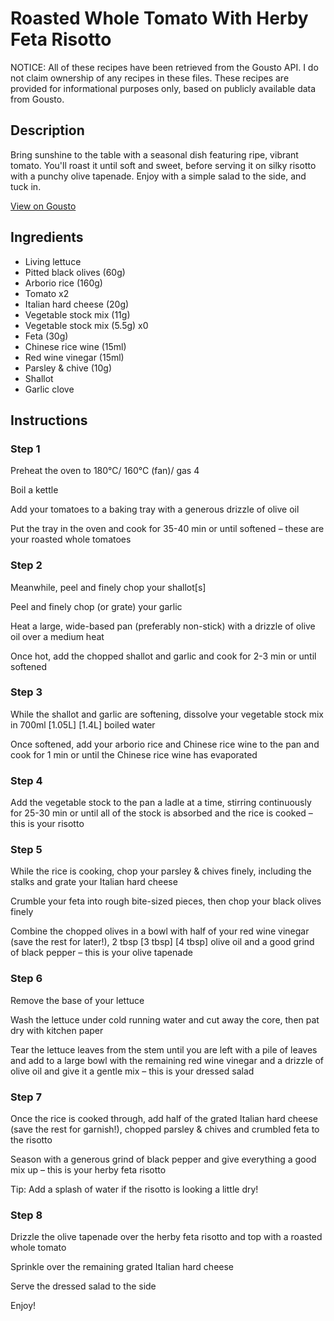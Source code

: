 # Roasted Whole Tomato With Herby Feta Risotto

NOTICE: All of these recipes have been retrieved from the Gousto API. I do not claim ownership of any recipes in these files. These recipes are provided for informational purposes only, based on publicly available data from Gousto.

## Description

Bring sunshine to the table with a seasonal dish featuring ripe, vibrant tomato. You'll roast it until soft and sweet, before serving it on silky risotto with a punchy olive tapenade. Enjoy with a simple salad to the side, and tuck in. 

[View on Gousto](https://www.gousto.co.uk/recipes/cookbook/roasted-whole-british-tiger-tomato-with-herby-feta-risotto)

## Ingredients

- Living lettuce
- Pitted black olives (60g)
- Arborio rice (160g)
- Tomato x2
- Italian hard cheese (20g)
- Vegetable stock mix (11g)
- Vegetable stock mix (5.5g) x0
- Feta (30g)
- Chinese rice wine (15ml)
- Red wine vinegar (15ml)
- Parsley & chive (10g)
- Shallot
- Garlic clove

## Instructions


### Step 1

Preheat the oven to 180°C/ 160°C (fan)/ gas 4

Boil a kettle

Add your tomatoes to a baking tray with a generous drizzle of olive oil

Put the tray in the oven and cook for 35-40 min or until softened – these are your roasted whole tomatoes


### Step 2

Meanwhile, peel and finely chop your shallot[s]

Peel and finely chop (or grate) your garlic

Heat a large, wide-based pan (preferably non-stick) with a drizzle of olive oil over a medium heat

Once hot, add the chopped shallot and garlic and cook for 2-3 min or until softened


### Step 3

While the shallot and garlic are softening, dissolve your vegetable stock mix in 700ml<span class="text-purple"> [1.05L] </span><span class="text-danger">[1.4L]</span> boiled water

Once softened, add your arborio rice and Chinese rice wine to the pan and cook for 1 min or until the Chinese rice wine has evaporated


### Step 4

Add the vegetable stock to the pan a ladle at a time, stirring continuously for 25-30 min or until all of the stock is absorbed and the rice is cooked – this is your risotto


### Step 5

While the rice is cooking, chop your parsley & chives finely, including the stalks and grate your Italian hard cheese

Crumble your feta into rough bite-sized pieces, then chop your black olives finely

Combine the chopped olives in a bowl with half of your red wine vinegar (save the rest for later!), 2 tbsp <span class="text-purple">[3 tbsp] </span><span class="text-danger">[4 tbsp]</span> olive oil and a good grind of black pepper – this is your olive tapenade


### Step 6

Remove the base of your lettuce

Wash the lettuce under cold running water and cut away the core, then pat dry with kitchen paper

Tear the lettuce leaves from the stem until you are left with a pile of leaves and add to a large bowl with the remaining red wine vinegar and a drizzle of olive oil and give it a gentle mix – this is your dressed salad


### Step 7

Once the rice is cooked through, add half of the grated Italian hard cheese (save the rest for garnish!), chopped parsley & chives and crumbled feta to the risotto

Season with a generous grind of black pepper and give everything a good mix up – this is your herby feta risotto

Tip: Add a splash of water if the risotto is looking a little dry!

### Step 8

Drizzle the olive tapenade over the herby feta risotto and top with a roasted whole tomato

Sprinkle over the remaining grated Italian hard cheese

Serve the dressed salad to the side

Enjoy!

